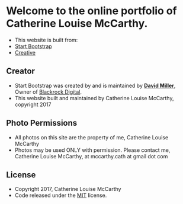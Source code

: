 # Welcome to the online portfolio of Catherine Louise McCarthy.
* This website is built from: 
* [Start Bootstrap](http://startbootstrap.com/)
* [Creative](http://startbootstrap.com/template-overviews/creative/)

## Creator
* Start Bootstrap was created by and is maintained by **[David Miller](http://davidmiller.io/)**, Owner of [Blackrock Digital](http://blackrockdigital.io/).
* This website built and maintained by Catherine Louise McCarthy, copyright 2017

## Photo Permissions
* All photos on this site are the property of me, Catherine Louise McCarthy
* Photos may be used ONLY with permission. Please contact me, Catherine Louise McCarthy, at mccarthy.cath at gmail dot com

## License
* Copyright 2017, Catherine Louise McCarthy
* Code released under the [MIT](https://github.com/BlackrockDigital/startbootstrap-creative/blob/gh-pages/LICENSE) license.